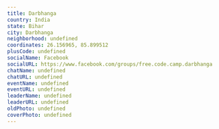 ```yaml
---
title: Darbhanga
country: India
state: Bihar
city: Darbhanga
neighborhood: undefined
coordinates: 26.156965, 85.899512
plusCode: undefined
socialName: Facebook
socialURL: https://www.facebook.com/groups/free.code.camp.darbhanga
chatName: undefined
chatURL: undefined
eventName: undefined
eventURL: undefined
leaderName: undefined
leaderURL: undefined
oldPhoto: undefined
coverPhoto: undefined
---
```

